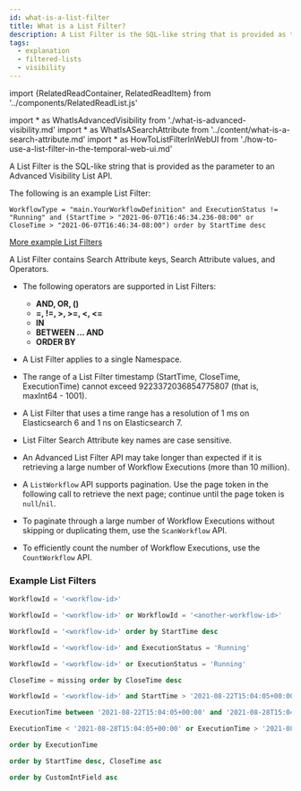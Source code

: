 ```yaml
---
id: what-is-a-list-filter
title: What is a List Filter?
description: A List Filter is the SQL-like string that is provided as the parameter to an Advanced Visibility List API.
tags:
  - explanation
  - filtered-lists
  - visibility
---
```


import {RelatedReadContainer, RelatedReadItem} from '../components/RelatedReadList.js'

<!-- prettier-ignore -->
import * as WhatIsAdvancedVisibility from './what-is-advanced-visibility.md'
import * as WhatIsASearchAttribute from '../content/what-is-a-search-attribute.md'
import * as HowToListFilterInWebUI from './how-to-use-a-list-filter-in-the-temporal-web-ui.md'

A List Filter is the SQL-like string that is provided as the parameter to an <preview page={WhatIsAdvancedVisibility}>Advanced Visibility</preview> List API.

The following is an example List Filter:

```
WorkflowType = "main.YourWorkflowDefinition" and ExecutionStatus != "Running" and (StartTime > "2021-06-07T16:46:34.236-08:00" or CloseTime > "2021-06-07T16:46:34-08:00") order by StartTime desc
```

[More example List Filters](#example-list-filters)

A List Filter contains Search Attribute keys, Search Attribute values, and Operators.

<RelatedReadContainer>
  <RelatedReadItem page={WhatIsASearchAttribute} />
</RelatedReadContainer>

- The following operators are supported in List Filters:

  - **AND, OR, ()**
  - **=, !=, >, >=, <, <=**
  - **IN**
  - **BETWEEN ... AND**
  - **ORDER BY**

- A List Filter applies to a single Namespace.

- The range of a List Filter timestamp (StartTime, CloseTime, ExecutionTime) cannot exceed 9223372036854775807 (that is, maxInt64 - 1001).

- A List Filter that uses a time range has a resolution of 1 ms on Elasticsearch 6 and 1 ns on Elasticsearch 7.

- List Filter Search Attribute key names are case sensitive.

- An Advanced List Filter API may take longer than expected if it is retrieving a large number of Workflow Executions (more than 10 million).

- A `ListWorkflow` API supports pagination.
  Use the page token in the following call to retrieve the next page; continue until the page token is `null`/`nil`.

- To paginate through a large number of Workflow Executions without skipping or duplicating them, use the `ScanWorkflow` API.

- To efficiently count the number of Workflow Executions, use the `CountWorkflow` API.

<RelatedReadContainer>
  <RelatedReadItem page={HowToListFilterInWebUI} />
</RelatedReadContainer>

### Example List Filters

```sql
WorkflowId = '<workflow-id>'
```

```sql
WorkflowId = '<workflow-id>' or WorkflowId = '<another-workflow-id>'
```

```sql
WorkflowId = '<workflow-id>' order by StartTime desc
```

```sql
WorkflowId = '<workflow-id>' and ExecutionStatus = 'Running'
```

```sql
WorkflowId = '<workflow-id>' or ExecutionStatus = 'Running'
```

```sql
CloseTime = missing order by CloseTime desc
```

```sql
WorkflowId = '<workflow-id>' and StartTime > '2021-08-22T15:04:05+00:00'
```

```sql
ExecutionTime between '2021-08-22T15:04:05+00:00' and '2021-08-28T15:04:05+00:00'
```

```sql
ExecutionTime < '2021-08-28T15:04:05+00:00' or ExecutionTime > '2021-08-22T15:04:05+00:00'
```

```sql
order by ExecutionTime
```

```sql
order by StartTime desc, CloseTime asc
```

```sql
order by CustomIntField asc
```
